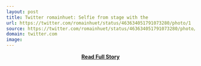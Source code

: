 ```yaml
---
layout: post
title: Twitter romainhuet: Selfie from stage with the 
url: https://twitter.com/romainhuet/status/463634051791073280/photo/1
source: https://twitter.com/romainhuet/status/463634051791073280/photo/1
domain: twitter.com
image: 
---
```


<p></p>
<center><p><a href="https://twitter.com/romainhuet/status/463634051791073280/photo/1" style='padding:25px; font-sze:18px; font-weight: bold;'>Read Full Story</a></p></center>
